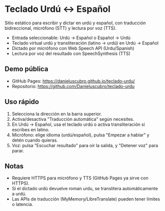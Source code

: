 # Teclado Urdú ↔ Español

Sitio estático para escribir y dictar en urdú y español, con traducción bidireccional, micrófono (STT) y lectura por voz (TTS).

- Entrada seleccionable: Urdú → Español o Español → Urdú
- Teclado virtual urdú y transliteración (latino → urdú) en Urdú → Español
- Dictado por micrófono con Web Speech API (Urdu/Spanish)
- Lectura por voz del resultado con SpeechSynthesis (TTS)

## Demo pública
- GitHub Pages: https://danieluscubro.github.io/teclado-urdu/
- Repositorio: https://github.com/Danieluscubro/teclado-urdu

## Uso rápido
1. Selecciona la dirección en la barra superior.
2. Activa/desactiva "Traducción automática" según necesites.
3. En Urdú → Español, usa el teclado urdú o activa transliteración si escribes en latino.
4. Micrófono: elige idioma (urdú/español), pulsa "Empezar a hablar" y detén cuando quieras.
5. Voz: pulsa "Escuchar resultado" para oír la salida, y "Detener voz" para parar.

## Notas
- Requiere HTTPS para micrófono y TTS (GitHub Pages ya sirve con HTTPS).
- Si el dictado urdú devuelve roman urdu, se translitera automáticamente a urdú.
- Las APIs de traducción (MyMemory/LibreTranslate) pueden tener límites o latencia.